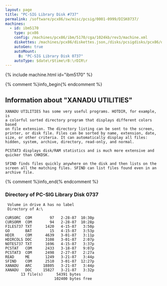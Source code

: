 ```yaml
---
layout: page
title: "PC-SIG Library Disk #737"
permalink: /software/pcx86/sw/misc/pcsig/0001-0999/DISK0737/
machines:
  - id: ibm5170
    type: pcx86
    config: /machines/pcx86/ibm/5170/cga/1024kb/rev3/machine.xml
    diskettes: /machines/pcx86/diskettes.json,/disks/pcsigdisks/pcx86/diskettes.json
    autoGen: true
    autoMount:
      B: "PC-SIG Library Disk 0737"
    autoType: $date\r$time\rB:\rDIR\r
---
```


{% include machine.html id="ibm5170" %}

{% comment %}info_begin{% endcomment %}

## Information about "XANADU UTILITIES"

    XANADU UTILITIES has some very useful programs. HOTDIR, for example, is
    a colorful sorted directory program that displays different colors based
    on file extension. The directory listing can be sent to the screen,
    printer, or disk file. Files can be sorted by name, extension, date,
    size, or other criteria. It can automatically display all files:
    hidden, system, archive, directory, read-only, and normal.
    
    PCSTAT3 displays disk/RAM statistics and is much more extensive and
    quicker than CHKDSK.
    
    SFIND finds files quickly anywhere on the disk and then lists on the
    screen all the matching files. SFIND can list files found even in an
    archive file.
{% comment %}info_end{% endcomment %}


### Directory of PC-SIG Library Disk 0737

     Volume in drive A has no label
     Directory of A:\

    CURSORC  COM        97   2-28-87  10:30p
    CURSORM  COM        94   2-28-87  10:28p
    FILES737 TXT      1420   4-15-87   3:50p
    GO       BAT        15   4-15-87   3:53p
    HDIR     COM      4639   3-01-87   3:11p
    HDIRCOLS DOC      3108   3-01-87   2:07p
    NOTES737 TXT      1696   4-15-87   3:37p
    PCSTAT   COM      2433   3-18-87   9:07p
    PCSTAT3  COM      2498   2-27-87   2:27a
    READ     ME       1249   3-21-87   3:44p
    SFIND    COM      2510   3-01-87  12:27p
    XANADU   ARC     18805   3-21-87   3:44p
    XANADU   DOC     15827   3-21-87   3:32p
           13 file(s)      54391 bytes
                          102400 bytes free
